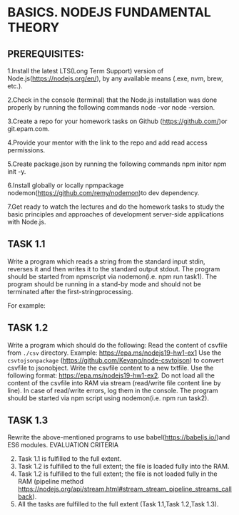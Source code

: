 # BASICS. NODEJS FUNDAMENTAL THEORY

## PREREQUISITES:

1.Install the latest LTS(Long Term Support) version of Node.js(https://nodejs.org/en/), by any available means (.exe, nvm, brew, etc.).

2.Check in the console (terminal) that the Node.js installation was done properly by running the following commands node -vor node -version.

3.Create a repo for your homework tasks on Github (https://github.com/)or git.epam.com.

4.Provide your mentor with the link to the repo and add read access permissions.

5.Create package.json by running the following commands npm initor npm init -y.

6.Install globally or locally npmpackage nodemon(https://github.com/remy/nodemon)to dev dependency.

7.Get ready to watch the lectures and do the homework tasks to study the basic principles and approaches of development server-side applications with Node.js.

## TASK 1.1

Write a program which reads a string from the standard input stdin, reverses it and then writes it to the standard output stdout.
The program should be started from npmscript via nodemon(i.e. npm run task1).
The program should be running in a stand-by mode and should not be terminated after the first-stringprocessing.

For example:

## TASK 1.2

Write a program which should do the following:
Read the content of csvfile from `./csv` directory.
Example: https://epa.ms/nodejs19-hw1-ex1
Use the `csvtojsonpackage` (https://github.com/Keyang/node-csvtojson) to convert csvfile to jsonobject.
Write the csvfile content to a new txtfile.
Use the following format: https://epa.ms/nodejs19-hw1-ex2.
Do not load all the content of the csvfile into RAM via stream (read/write file content line by line).
In case of read/write errors, log them in the console.
The program should be started via npm script using nodemon(i.e. npm run task2).

## TASK 1.3

Rewrite the above-mentioned programs to use babel(https://babeljs.io/)and ES6 modules.
EVALUATION CRITERIA

2. Task 1.1 is fulfilled to the full extent.
3. Task 1.2 is fulfilled to the full extent; the file is loaded fully into the RAM.
4. Task 1.2 is fulfilled to the full extent; the file is not loaded fully in the RAM (pipeline method https://nodejs.org/api/stream.html#stream_stream_pipeline_streams_callback).
5. All the tasks are fulfilled to the full extent (Task 1.1,Task 1.2,Task 1.3).